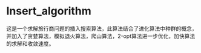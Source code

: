 # Insert_algorithm

这是一个求解旅行商问题的插入搜索算法，此算法结合了进化算法中种群的概念，并加入了贪婪算法，模拟退火算法，爬山算法，2-opt算法进一步优化，加快算法的求解和收敛速度。
